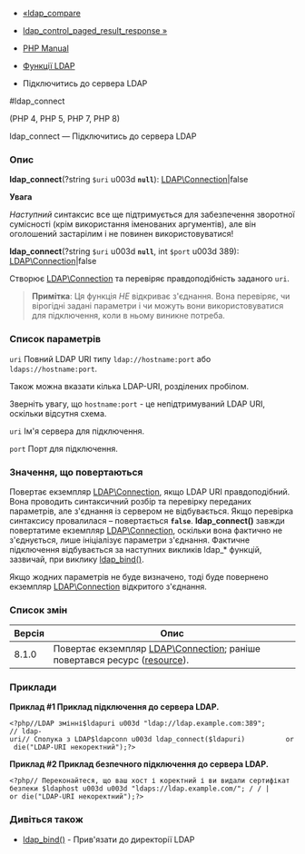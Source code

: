 - [«ldap_compare](function.ldap-compare.md)
- [ldap_control_paged_result_response »](function.ldap-control-paged-result-response.md)

- [PHP Manual](index.md)
- [Функції LDAP](ref.ldap.md)
- Підключитись до сервера LDAP

#ldap_connect

(PHP 4, PHP 5, PHP 7, PHP 8)

ldap_connect — Підключитись до сервера LDAP

### Опис

**ldap_connect**(?string `$uri` u003d **`null`**):
[LDAP\Connection](class.ldap-connection.md)\|false

**Увага**

*Наступний* синтаксис все ще підтримується для забезпечення зворотної
сумісності (крім використання іменованих аргументів), але він
оголошений застарілим і не повинен використовуватися!

**ldap_connect**(?string `$uri` u003d **`null`**, int `$port` u003d 389):
[LDAP\Connection](class.ldap-connection.md)\|false

Створює [LDAP\Connection](class.ldap-connection.md) та перевіряє
правдоподібність заданого `uri`.

> **Примітка**: Ця функція *НЕ* відкриває з'єднання. Вона перевіряє,
> чи вірогідні задані параметри і чи можуть вони використовуватися для
> підключення, коли в ньому виникне потреба.

### Список параметрів

`uri`
Повний LDAP URI типу `ldap://hostname:port` або `ldaps://hostname:port`.

Також можна вказати кілька LDAP-URI, розділених пробілом.

Зверніть увагу, що `hostname:port` - це непідтримуваний LDAP URI,
оскільки відсутня схема.

`uri`
Ім'я сервера для підключення.

`port`
Порт для підключення.

### Значення, що повертаються

Повертає екземпляр [LDAP\Connection](class.ldap-connection.md), якщо
LDAP URI правдоподібний. Вона проводить синтаксичний розбір та перевірку
переданих параметрів, але з'єднання із сервером не відбувається. Якщо
перевірка синтаксису провалилася – повертається **`false`**.
**ldap_connect()** завжди повертатиме екземпляр
[LDAP\Connection](class.ldap-connection.md), оскільки вона фактично
не з'єднується, лише ініціалізує параметри з'єднання.
Фактичне підключення відбувається за наступних викликів ldap\_\*
функцій, зазвичай, при виклику [ldap_bind()](function.ldap-bind.md).

Якщо жодних параметрів не буде визначено, тоді буде повернено
екземпляр [LDAP\Connection](class.ldap-connection.md) відкритого
з'єднання.

### Список змін

| Версія | Опис                                                                                                                               |
| ------ | ---------------------------------------------------------------------------------------------------------------------------------- |
| 8.1.0  | Повертає екземпляр [LDAP\Connection](class.ldap-connection.md); раніше повертався ресурс ([resource](language.types.resource.md)). |

### Приклади

**Приклад #1 Приклад підключення до сервера LDAP.**

`<?php//LDAP змінні$ldapuri u003d "ldap://ldap.example.com:389"; // ldap-uri// Сполука з LDAP$ldapconn u003d ldap_connect($ldapuri)          or die("LDAP-URI некоректний");?> `

**Приклад #2 Приклад безпечного підключення до сервера LDAP.**

` <?php// Переконайтеся, що ваш хост і коректний і ви видали сертифікат безпеки $ldaphost u003d u003d "ldaps://ldap.example.com/"; / / | or die("LDAP-URI некоректний");?> `

### Дивіться також

- [ldap_bind()](function.ldap-bind.md) - Прив'язати до директорії LDAP
